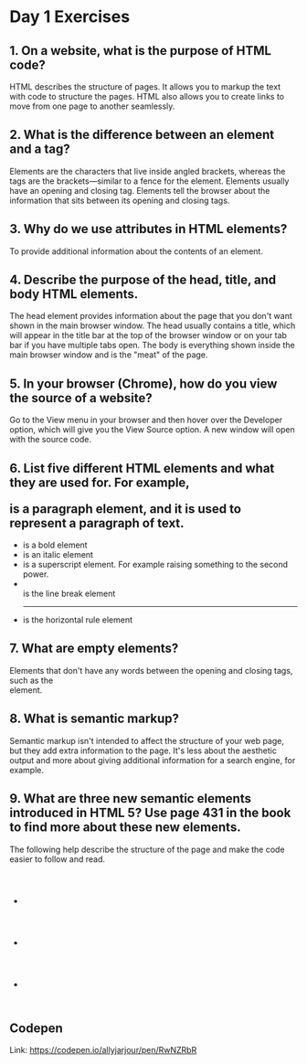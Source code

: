 # Day 1 Exercises

## 1. On a website, what is the purpose of HTML code?
HTML describes the structure of pages. It allows you to markup the text with code to structure the pages. HTML also allows you to create links to move from one page to another seamlessly.

## 2. What is the difference between an element and a tag?
Elements are the characters that live inside angled brackets, whereas the tags are the brackets—similar to a fence for the element. Elements usually have an opening and closing tag. Elements tell the browser about the information that sits between its opening and closing tags.

## 3. Why do we use attributes in HTML elements?
To provide additional information about the contents of an element.

## 4. Describe the purpose of the head, title, and body HTML elements.
The head element provides information about the page that you don't want shown in the main browser window. The head usually contains a title, which will appear in the title bar at the top of the browser window or on your tab bar if you have multiple tabs open. The body is everything shown inside the main browser window and is the "meat" of the page.


## 5. In your browser (Chrome), how do you view the source of a website?
Go to the View menu in your browser and then hover over the Developer option, which will give you the View Source option. A new window will open with the source code.

## 6. List five different HTML elements and what they are used for. For example, <p></p> is a paragraph element, and it is used to represent a paragraph of text.
+ <b> </b> is a bold element
+ <i> </i> is an italic element
+ <sup> </sup> is a superscript element. For example raising something to the second power.
+ <br /> is the line break element
+ <hr /> is the horizontal rule element

## 7. What are empty elements?
Elements that don't have any words between the opening and closing tags, such as the <br /> element.

## 8. What is semantic markup?
Semantic markup isn't intended to affect the structure of your web page, but they add extra information to the page. It's less about the aesthetic output and more about giving additional information for a search engine, for example.

## 9. What are three new semantic elements introduced in HTML 5? Use page 431 in the book to find more about these new elements.
The following help describe the structure of the page and make the code easier to follow and read.
+ <header>
+ <article>
+ <nav>

## Codepen
Link: https://codepen.io/allyjarjour/pen/RwNZRbR
